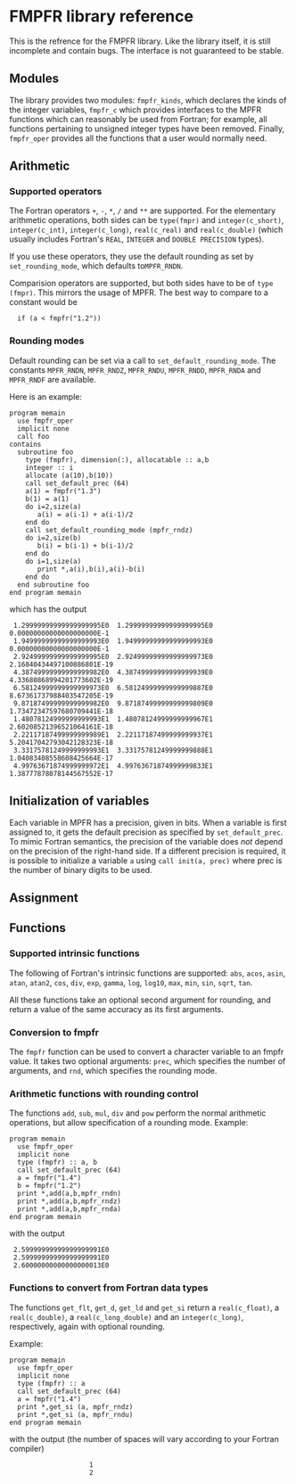 # FMPFR library reference

This is the refrence for the FMPFR library.  Like the library itself,
it is still incomplete and contain bugs.  The interface is not
guaranteed to be stable.

## Modules

The library provides two modules: `fmpfr_kinds`, which declares the kinds
of the integer variables, `fmpfr_c` which provides interfaces to the
MPFR functions which can reasonably be used from Fortran; for example,
all functions pertaining to unsigned integer types have been removed.
Finally, `fmpfr_oper` provides all the functions that a user would
normally need.

## Arithmetic

### Supported operators

The Fortran operators `+`, `-`, `*`, `/` and `**` are supported.  For
the elementary arithmetic operations, both sides can be `type(fmpr)`
and `integer(c_short)`, `integer(c_int)`, `integer(c_long)`,
`real(c_real)` and `real(c_double)` (which usually includes Fortran's
`REAL`, `INTEGER` and `DOUBLE PRECISION` types).

If you use these operators, they use the default rounding as set by
`set_rounding_mode`, which defaults to`MPFR_RNDN`.

Comparision operators are supported, but both sides have to be of
`type (fmpr)`.  This mirrors the usage of MPFR.  The best way to
compare to a constant would be
```
  if (a < fmpfr("1.2"))
```

### Rounding modes

Default rounding can be set via a call to `set_default_rounding_mode`.
The constants `MPFR_RNDN`, `MPFR_RNDZ`, `MPFR_RNDU`, `MPFR_RNDD`,
`MPFR_RNDA` and `MPFR_RNDF` are available.

Here is an example:

```
program memain
  use fmpfr_oper
  implicit none
  call foo
contains
  subroutine foo
    type (fmpfr), dimension(:), allocatable :: a,b
    integer :: i
    allocate (a(10),b(10))
    call set_default_prec (64)
    a(1) = fmpfr("1.3")
    b(1) = a(1)
    do i=2,size(a)
       a(i) = a(i-1) + a(i-1)/2
    end do
    call set_default_rounding_mode (mpfr_rndz)
    do i=2,size(b)
       b(i) = b(i-1) + b(i-1)/2
    end do
    do i=1,size(a)
       print *,a(i),b(i),a(i)-b(i)
    end do
  end subroutine foo
end program memain
```
which has the output
```
 1.29999999999999999995E0  1.29999999999999999995E0  0.00000000000000000000E-1 
 1.94999999999999999993E0  1.94999999999999999993E0  0.00000000000000000000E-1 
 2.92499999999999999995E0  2.92499999999999999973E0  2.16840434497100886801E-19 
 4.38749999999999999982E0  4.38749999999999999939E0  4.33680868994201773602E-19 
 6.58124999999999999973E0  6.58124999999999999887E0  8.67361737988403547205E-19 
 9.87187499999999999982E0  9.87187499999999999809E0  1.73472347597680709441E-18 
 1.48078124999999999993E1  1.48078124999999999967E1  2.60208521396521064161E-18 
 2.22117187499999999989E1  2.22117187499999999937E1  5.20417042793042128323E-18 
 3.33175781249999999993E1  3.33175781249999999888E1  1.04083408558608425664E-17 
 4.99763671874999999972E1  4.99763671874999999833E1  1.38777878078144567552E-17 
```

## Initialization of variables

Each variable in MPFR has a precision, given in bits.  When a variable is
first assigned to, it gets the default precision as specified by
`set_default_prec`.  To mimic Fortran semantics, the precision of the
variable does *not* depend on the precision of the right-hand side.
If a different precision is required, it is possible to initialize a
variable `a` using `call init(a, prec)` where prec is the number of binary
digits to be used.

## Assignment

## Functions

### Supported intrinsic functions

The following of Fortran's intrinsic functions are supported: `abs`,
`acos`, `asin`, `atan`, `atan2`, `cos`, `div`, `exp`, `gamma`, `log`,
`log10`, `max`, `min`, `sin`, `sqrt`, `tan`.

All these functions take an optional second argument for rounding, and return
a value of the same accuracy as its first arguments.

### Conversion to fmpfr

The `fmpfr` function can be used to convert a character variable to
an fmpfr value.  It takes two optional arguments: `prec`, which
specifies the number of arguments, and `rnd`, which specifies the
rounding mode.

### Arithmetic functions with rounding control

The functions `add`, `sub`, `mul`, `div` and `pow` perform the
normal arithmetic operations, but allow specification of a rounding
mode.  Example:
```
program memain
  use fmpfr_oper
  implicit none
  type (fmpfr) :: a, b
  call set_default_prec (64)
  a = fmpfr("1.4")
  b = fmpfr("1.2")
  print *,add(a,b,mpfr_rndn)
  print *,add(a,b,mpfr_rndz)
  print *,add(a,b,mpfr_rnda)
end program memain
```
with the output
```
 2.59999999999999999991E0 
 2.59999999999999999991E0 
 2.60000000000000000013E0
```

### Functions to convert from Fortran data types

The functions `get_flt`, `get_d`, `get_ld` and `get_si` return a
`real(c_float)`, a `real(c_double)`, a `real(c_long_double)` and an
`integer(c_long)`, respectively, again with optional rounding.

Example:
```
program memain
  use fmpfr_oper
  implicit none
  type (fmpfr) :: a
  call set_default_prec (64)
  a = fmpfr("1.4")
  print *,get_si (a, mpfr_rndz)
  print *,get_si (a, mpfr_rndu)
end program memain
```
with the output (the number of spaces will vary according
to your Fortran compiler)
```
                    1
                    2
```

